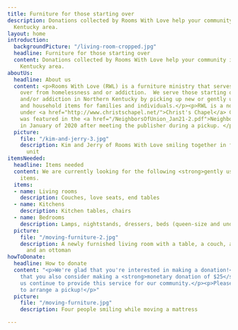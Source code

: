 ```yaml
---
title: Furniture for those starting over
description: Donations collected by Rooms With Love help your community in the Northern
  Kentucky area.
layout: home
introduction:
  backgroundPicture: "/living-room-cropped.jpg"
  headline: Furniture for those starting over
  content: Donations collected by Rooms With Love help your community in the Northern
    Kentucky area.
aboutUs:
  headline: About us
  content: <p>Rooms With Love (RWL) is a furniture ministry that serves those starting
    over from homelessness and or addiction.  We serve those starting over from homelessness
    and/or addiction in Northern Kentucky by picking up new or gently used furniture
    and household items for families and individuals.</p><p>RWL is a nonprofit ministry
    under <a href="http://www.christschapel.net/">Christ's Chapel</a> Church’s  Outreach.</p><p>RWL
    was featured in the <a href="/NeighborsOfUnion_Jan21-2.pdf">Neighbors of Union</a>
    in January of 2020 after meeting the publisher during a pickup. </p>
  picture:
    file: "/kim-and-jerry-3.jpg"
    description: Kim and Jerry of Rooms With Love smiling together in front of a storage
      unit
itemsNeeded:
  headline: Items needed
  content: We are currently looking for the following <strong>gently used</strong>
    items.
  items:
  - name: Living rooms
    description: Couches, love seats, end tables
  - name: Kitchens
    description: Kitchen tables, chairs
  - name: Bedrooms
    description: Lamps, nightstands, dressers, beds (queen-size and under)
  picture:
    file: "/moving-furniture-2.jpg"
    description: A newly furnished living room with a table, a couch, a love seat,
      and an ottoman
howToDonate:
  headline: How to donate
  content: "<p>We're glad that you're interested in making a donation!</p> <p>We ask
    that you also consider making a <strong>monetary donation of $25</strong> to help
    us continue to provide this service for our community.</p><p>Please contact us
    to arrange a pickup!</p>"
  picture:
    file: "/moving-furniture.jpg"
    description: Four people smiling while moving a mattress

---
```

